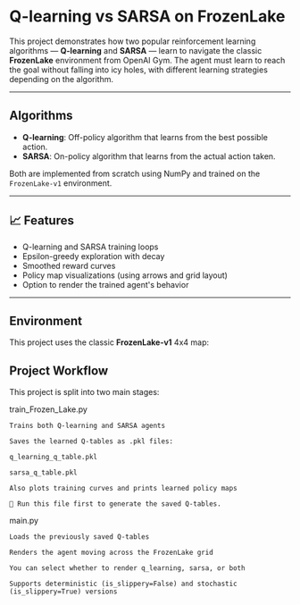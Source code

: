 #  Q-learning vs SARSA on FrozenLake

This project demonstrates how two popular reinforcement learning algorithms — **Q-learning** and **SARSA** — learn to navigate the classic **FrozenLake** environment from OpenAI Gym. The agent must learn to reach the goal without falling into icy holes, with different learning strategies depending on the algorithm.

---

##  Algorithms

- **Q-learning**: Off-policy algorithm that learns from the best possible action.
- **SARSA**: On-policy algorithm that learns from the actual action taken.

Both are implemented from scratch using NumPy and trained on the `FrozenLake-v1` environment.

---

## 📈 Features

- Q-learning and SARSA training loops  
- Epsilon-greedy exploration with decay  
- Smoothed reward curves  
- Policy map visualizations (using arrows and grid layout)  
- Option to render the trained agent's behavior  

---

## Environment

This project uses the classic **FrozenLake-v1** 4x4 map:


## Project Workflow

This project is split into two main stages:

 train_Frozen_Lake.py

    Trains both Q-learning and SARSA agents

    Saves the learned Q-tables as .pkl files:

    q_learning_q_table.pkl

    sarsa_q_table.pkl

    Also plots training curves and prints learned policy maps

    📌 Run this file first to generate the saved Q-tables.

 main.py

    Loads the previously saved Q-tables

    Renders the agent moving across the FrozenLake grid

    You can select whether to render q_learning, sarsa, or both

    Supports deterministic (is_slippery=False) and stochastic (is_slippery=True) versions
